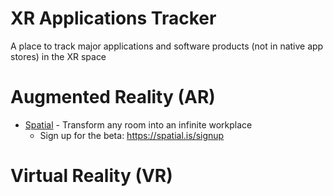 # XR Applications Tracker
A place to track major applications and software products (not in native app stores) in the XR space

# Augmented Reality (AR)
- [Spatial](https://spatial.is/) - Transform any room into an infinite workplace
  - Sign up for the beta: https://spatial.is/signup

# Virtual Reality (VR)
